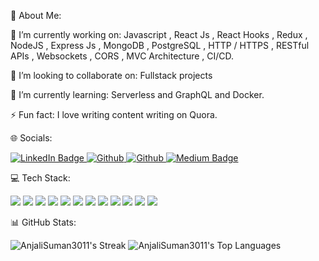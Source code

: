 
💫 About Me:

<!--
**AnjaliSuman3011/AnjaliSuman3011** is a ✨ _special_ ✨ repository because its `README.md` (this file) appears on your GitHub profile.-->

🔭 I’m currently working on:
Javascript , React Js , React Hooks , Redux ,
NodeJS , Express Js , MongoDB , PostgreSQL ,   HTTP / HTTPS , RESTful APIs , Websockets , CORS , MVC
Architecture , CI/CD.

👯 I’m looking to collaborate on:
Fullstack projects

🌱 I’m currently learning:
Serverless and GraphQL and Docker.

⚡ Fun fact:
I love writing content writing on Quora.

🌐 Socials:
<div id="badges">
  <a href="[https://www.linkedin.com/in/anjali-suman3011/]">
    <img src="https://img.shields.io/badge/LinkedIn-blue?style=for-the-badge&logo=linkedin&logoColor=white" alt="LinkedIn Badge"/>
  </a>
 <a href ="[https://github.com/AnjaliSuman3011]">
         <img alt="Github" src="https://img.shields.io/badge/GitHub-%2312100E.svg?&style=for-the-badge&logo=Github&logoColor=white" />
  </a>
<a href ="[ ]">
         <img alt="Github" src="https://img.shields.io/badge/twitter-%231DA1F2.svg?&style=for-the-badge&logo=twitter&logoColor=white" />
  </a>
  <a href="[link to your Medium profile]">
    <img src="https://img.shields.io/badge/Medium-white?style=for-the-badge&logo=medium&logoColor=black" alt="Medium Badge"/>
  </a>
</div>


💻 Tech Stack:
<p>
  <img src="https://img.shields.io/badge/HTML5-E34F26?style=for-the-badge&logo=html5&logoColor=white" />
  <img src="https://img.shields.io/badge/CSS3-1572B6?style=for-the-badge&logo=css3&logoColor=white" />
  <img src="https://img.shields.io/badge/JavaScript-323330?style=for-the-badge&logo=javascript&logoColor=F7DF1E" />
  <img src="https://img.shields.io/badge/C-00599C?style=for-the-badge&logo=c&logoColor=white" />
  <img src="https://img.shields.io/badge/C%2B%2B-00599C?style=for-the-badge&logo=c%2B%2B&logoColor=white" />
  <img src="https://img.shields.io/badge/Java-ED8B00?style=for-the-badge&logo=java&logoColor=white" />
  <img src="https://img.shields.io/badge/json-5E5C5C?style=for-the-badge&logo=json&logoColor=white" />
 <img src="https://img.shields.io/badge/React-20232A?style=for-the-badge&logo=react&logoColor=61DAFB" />
  <img src="https://img.shields.io/badge/Node.js-339933?style=for-the-badge&logo=nodedotjs&logoColor=white" />
  <img src="https://img.shields.io/badge/MongoDB-4EA94B?style=for-the-badge&logo=mongodb&logoColor=white" />
  <img src="https://img.shields.io/badge/PostgreSQL-316192?style=for-the-badge&logo=postgresql&logoColor=white" />
  <img src="https://img.shields.io/badge/MongoDB-4EA94B?style=for-the-badge&logo=mongodb&logoColor=white" />
 </p>

📊 GitHub Stats:


![AnjaliSuman3011's Streak](https://github-readme-streak-stats.herokuapp.com/?user=AnjaliSuman3011&theme=vue-dark&hide_border=true)
![AnjaliSuman3011's Top Languages](https://github-readme-stats.vercel.app/api/top-langs/?username=AnjaliSuman3011&theme=vue-dark&show_icons=true&hide_border=true&layout=compact)
